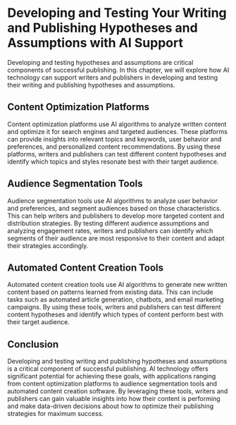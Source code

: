 Developing and Testing Your Writing and Publishing Hypotheses and Assumptions with AI Support
============================================================================================================================================================

Developing and testing hypotheses and assumptions are critical components of successful publishing. In this chapter, we will explore how AI technology can support writers and publishers in developing and testing their writing and publishing hypotheses and assumptions.

Content Optimization Platforms
------------------------------

Content optimization platforms use AI algorithms to analyze written content and optimize it for search engines and targeted audiences. These platforms can provide insights into relevant topics and keywords, user behavior and preferences, and personalized content recommendations. By using these platforms, writers and publishers can test different content hypotheses and identify which topics and styles resonate best with their target audience.

Audience Segmentation Tools
---------------------------

Audience segmentation tools use AI algorithms to analyze user behavior and preferences, and segment audiences based on those characteristics. This can help writers and publishers to develop more targeted content and distribution strategies. By testing different audience assumptions and analyzing engagement rates, writers and publishers can identify which segments of their audience are most responsive to their content and adapt their strategies accordingly.

Automated Content Creation Tools
--------------------------------

Automated content creation tools use AI algorithms to generate new written content based on patterns learned from existing data. This can include tasks such as automated article generation, chatbots, and email marketing campaigns. By using these tools, writers and publishers can test different content hypotheses and identify which types of content perform best with their target audience.

Conclusion
----------

Developing and testing writing and publishing hypotheses and assumptions is a critical component of successful publishing. AI technology offers significant potential for achieving these goals, with applications ranging from content optimization platforms to audience segmentation tools and automated content creation software. By leveraging these tools, writers and publishers can gain valuable insights into how their content is performing and make data-driven decisions about how to optimize their publishing strategies for maximum success.
